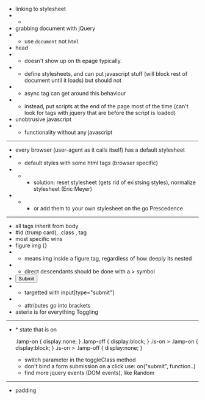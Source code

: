 * linking to stylesheet
* * <link rel="stylesheet" href="directory">
* grabbing document with jQuery
* * use `document` not `html`
* head
* * doesn't show up on th epage typically.
* * define stylesheets, and can put javascript stuff (will block rest of document until it loads) but should not
* * async tag can get around this behaviour
* * instead, put scripts at the end of the page most of the time (can't look for tags with jquery that are before the script is loaded)
* unobtrusive javascript
* * functionality without any javascript
-------
* every browser (user-agent as it calls itself) has a default stylesheet
* * default styles with some html tags (browser specific)
* * * solution: reset stylesheet (gets rid of existsing styles), normalize stylesheet (Eric Meyer)
* * * or add them to your own stylesheet on the go
Prescedence
----
* all tags inherit from body
* #id (trump card), .class , tag
* most specific wins
* figure img {}
* * means img inside a figure tag, regardless of how deeply its nested
* * direct descendants should be done with a > symbol
* <input type="submit">
* * targetted with input[type="submit"]
* * attributes go into brackets
* asterix is for everything
Toggling
------
* <div class="lamp-on">
  * state that is on

  .lamp-on {
    display:none;
  }
  .lamp-off {
    display:block;
  }
  .is-on > .lamp-on {
    display:block;
  }
  .is-on > .lamp-off {
    display:none;
  }

  * switch parameter in the toggleClass method
  * don't bind a form submission on a click use: on("submit", function..)
  * find more jquery events (DOM events), like
Random
--------
* padding